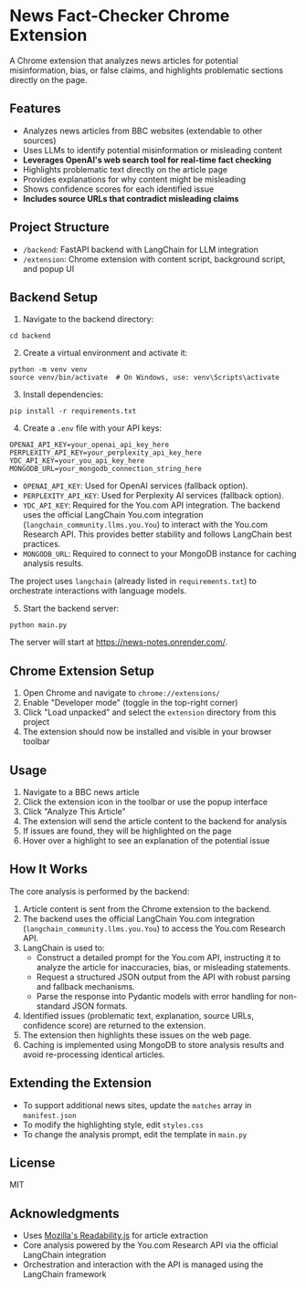 # News Fact-Checker Chrome Extension

A Chrome extension that analyzes news articles for potential misinformation, bias, or false claims, and highlights problematic sections directly on the page.

## Features

- Analyzes news articles from BBC websites (extendable to other sources)
- Uses LLMs to identify potential misinformation or misleading content
- **Leverages OpenAI's web search tool for real-time fact checking**
- Highlights problematic text directly on the article page
- Provides explanations for why content might be misleading
- Shows confidence scores for each identified issue
- **Includes source URLs that contradict misleading claims**

## Project Structure

- `/backend`: FastAPI backend with LangChain for LLM integration
- `/extension`: Chrome extension with content script, background script, and popup UI

## Backend Setup

1. Navigate to the backend directory:
```
cd backend
```

2. Create a virtual environment and activate it:
```
python -m venv venv
source venv/bin/activate  # On Windows, use: venv\Scripts\activate
```

3. Install dependencies:
```
pip install -r requirements.txt
```

4. Create a `.env` file with your API keys:
```
OPENAI_API_KEY=your_openai_api_key_here
PERPLEXITY_API_KEY=your_perplexity_api_key_here
YDC_API_KEY=your_you_api_key_here
MONGODB_URL=your_mongodb_connection_string_here
```
   - `OPENAI_API_KEY`: Used for OpenAI services (fallback option).
   - `PERPLEXITY_API_KEY`: Used for Perplexity AI services (fallback option).
   - `YDC_API_KEY`: Required for the You.com API integration. The backend uses the official LangChain You.com integration (`langchain_community.llms.you.You`) to interact with the You.com Research API. This provides better stability and follows LangChain best practices.
   - `MONGODB_URL`: Required to connect to your MongoDB instance for caching analysis results.

   The project uses `langchain` (already listed in `requirements.txt`) to orchestrate interactions with language models.

5. Start the backend server:
```
python main.py
```

The server will start at https://news-notes.onrender.com/.

## Chrome Extension Setup

1. Open Chrome and navigate to `chrome://extensions/`
2. Enable "Developer mode" (toggle in the top-right corner)
3. Click "Load unpacked" and select the `extension` directory from this project
4. The extension should now be installed and visible in your browser toolbar

## Usage

1. Navigate to a BBC news article
2. Click the extension icon in the toolbar or use the popup interface
3. Click "Analyze This Article"
4. The extension will send the article content to the backend for analysis
5. If issues are found, they will be highlighted on the page
6. Hover over a highlight to see an explanation of the potential issue

## How It Works

The core analysis is performed by the backend:
1. Article content is sent from the Chrome extension to the backend.
2. The backend uses the official LangChain You.com integration (`langchain_community.llms.you.You`) to access the You.com Research API.
3. LangChain is used to:
    - Construct a detailed prompt for the You.com API, instructing it to analyze the article for inaccuracies, bias, or misleading statements.
    - Request a structured JSON output from the API with robust parsing and fallback mechanisms.
    - Parse the response into Pydantic models with error handling for non-standard JSON formats.
4. Identified issues (problematic text, explanation, source URLs, confidence score) are returned to the extension.
5. The extension then highlights these issues on the web page.
6. Caching is implemented using MongoDB to store analysis results and avoid re-processing identical articles.

## Extending the Extension

- To support additional news sites, update the `matches` array in `manifest.json`
- To modify the highlighting style, edit `styles.css`
- To change the analysis prompt, edit the template in `main.py`

## License

MIT

## Acknowledgments

- Uses [Mozilla's Readability.js](https://github.com/mozilla/readability) for article extraction
- Core analysis powered by the You.com Research API via the official LangChain integration
- Orchestration and interaction with the API is managed using the LangChain framework
